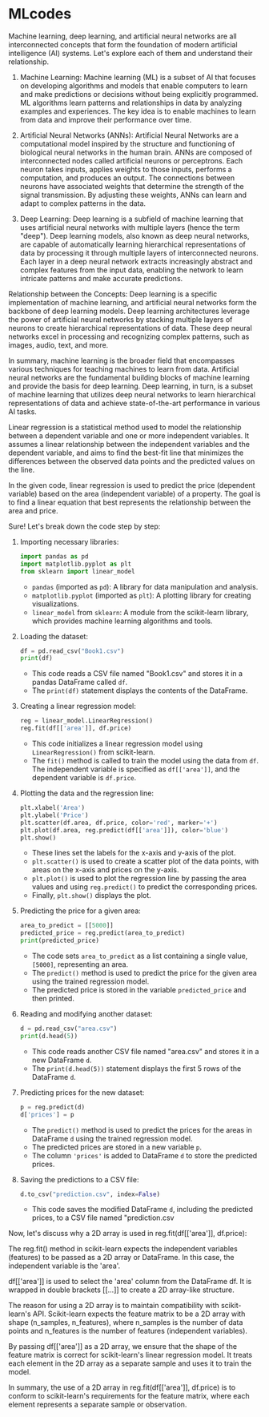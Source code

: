 # MLcodes

Machine learning, deep learning, and artificial neural networks are all interconnected concepts that form the foundation of modern artificial intelligence (AI) systems. Let's explore each of them and understand their relationship.

1. Machine Learning:
Machine learning (ML) is a subset of AI that focuses on developing algorithms and models that enable computers to learn and make predictions or decisions without being explicitly programmed. ML algorithms learn patterns and relationships in data by analyzing examples and experiences. The key idea is to enable machines to learn from data and improve their performance over time.

2. Artificial Neural Networks (ANNs):
Artificial Neural Networks are a computational model inspired by the structure and functioning of biological neural networks in the human brain. ANNs are composed of interconnected nodes called artificial neurons or perceptrons. Each neuron takes inputs, applies weights to those inputs, performs a computation, and produces an output. The connections between neurons have associated weights that determine the strength of the signal transmission. By adjusting these weights, ANNs can learn and adapt to complex patterns in the data.

3. Deep Learning:
Deep learning is a subfield of machine learning that uses artificial neural networks with multiple layers (hence the term "deep"). Deep learning models, also known as deep neural networks, are capable of automatically learning hierarchical representations of data by processing it through multiple layers of interconnected neurons. Each layer in a deep neural network extracts increasingly abstract and complex features from the input data, enabling the network to learn intricate patterns and make accurate predictions.

Relationship between the Concepts:
Deep learning is a specific implementation of machine learning, and artificial neural networks form the backbone of deep learning models. Deep learning architectures leverage the power of artificial neural networks by stacking multiple layers of neurons to create hierarchical representations of data. These deep neural networks excel in processing and recognizing complex patterns, such as images, audio, text, and more.

In summary, machine learning is the broader field that encompasses various techniques for teaching machines to learn from data. Artificial neural networks are the fundamental building blocks of machine learning and provide the basis for deep learning. Deep learning, in turn, is a subset of machine learning that utilizes deep neural networks to learn hierarchical representations of data and achieve state-of-the-art performance in various AI tasks.


Linear regression is a statistical method used to model the relationship between a dependent variable and one or more independent variables. It assumes a linear relationship between the independent variables and the dependent variable, and aims to find the best-fit line that minimizes the differences between the observed data points and the predicted values on the line.


In the given code, linear regression is used to predict the price (dependent variable) based on the area (independent variable) of a property. The goal is to find a linear equation that best represents the relationship between the area and price.

Sure! Let's break down the code step by step:

1. Importing necessary libraries:
   ```python
   import pandas as pd
   import matplotlib.pyplot as plt
   from sklearn import linear_model
   ```
   - `pandas` (imported as `pd`): A library for data manipulation and analysis.
   - `matplotlib.pyplot` (imported as `plt`): A plotting library for creating visualizations.
   - `linear_model` from `sklearn`: A module from the scikit-learn library, which provides machine learning algorithms and tools.

2. Loading the dataset:
   ```python
   df = pd.read_csv("Book1.csv")
   print(df)
   ```
   - This code reads a CSV file named "Book1.csv" and stores it in a pandas DataFrame called `df`.
   - The `print(df)` statement displays the contents of the DataFrame.

3. Creating a linear regression model:
   ```python
   reg = linear_model.LinearRegression()
   reg.fit(df[['area']], df.price)
   ```
   - This code initializes a linear regression model using `LinearRegression()` from scikit-learn.
   - The `fit()` method is called to train the model using the data from `df`. The independent variable is specified as `df[['area']]`, and the dependent variable is `df.price`.

4. Plotting the data and the regression line:
   ```python
   plt.xlabel('Area')
   plt.ylabel('Price')
   plt.scatter(df.area, df.price, color='red', marker='+')
   plt.plot(df.area, reg.predict(df[['area']]), color='blue')
   plt.show()
   ```
   - These lines set the labels for the x-axis and y-axis of the plot.
   - `plt.scatter()` is used to create a scatter plot of the data points, with areas on the x-axis and prices on the y-axis.
   - `plt.plot()` is used to plot the regression line by passing the area values and using `reg.predict()` to predict the corresponding prices.
   - Finally, `plt.show()` displays the plot.

5. Predicting the price for a given area:
   ```python
   area_to_predict = [[5000]]
   predicted_price = reg.predict(area_to_predict)
   print(predicted_price)
   ```
   - The code sets `area_to_predict` as a list containing a single value, `[5000]`, representing an area.
   - The `predict()` method is used to predict the price for the given area using the trained regression model.
   - The predicted price is stored in the variable `predicted_price` and then printed.

6. Reading and modifying another dataset:
   ```python
   d = pd.read_csv("area.csv")
   print(d.head(5))
   ```
   - This code reads another CSV file named "area.csv" and stores it in a new DataFrame `d`.
   - The `print(d.head(5))` statement displays the first 5 rows of the DataFrame `d`.

7. Predicting prices for the new dataset:
   ```python
   p = reg.predict(d)
   d['prices'] = p
   ```
   - The `predict()` method is used to predict the prices for the areas in DataFrame `d` using the trained regression model.
   - The predicted prices are stored in a new variable `p`.
   - The column `'prices'` is added to DataFrame `d` to store the predicted prices.

8. Saving the predictions to a CSV file:
   ```python
   d.to_csv("prediction.csv", index=False)
   ```
   - This code saves the modified DataFrame `d`, including the predicted prices, to a CSV file named "prediction.csv

Now, let's discuss why a 2D array is used in reg.fit(df[['area']], df.price):

The reg.fit() method in scikit-learn expects the independent variables (features) to be passed as a 2D array or DataFrame. In this case, the independent variable is the 'area'.

df[['area']] is used to select the 'area' column from the DataFrame df. It is wrapped in double brackets [[...]] to create a 2D array-like structure.

The reason for using a 2D array is to maintain compatibility with scikit-learn's API. Scikit-learn expects the feature matrix to be a 2D array with shape (n_samples, n_features), where n_samples is the number of data points and n_features is the number of features (independent variables).

By passing df[['area']] as a 2D array, we ensure that the shape of the feature matrix is correct for scikit-learn's linear regression model. It treats each element in the 2D array as a separate sample and uses it to train the model.

In summary, the use of a 2D array in reg.fit(df[['area']], df.price) is to conform to scikit-learn's requirements for the feature matrix, where each element represents a separate sample or observation.
